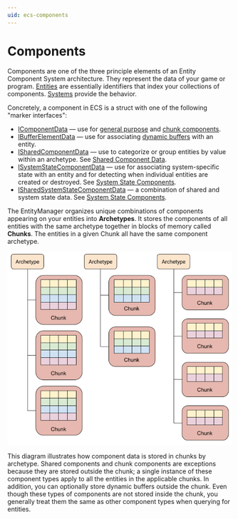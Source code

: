 ```yaml
---
uid: ecs-components
---
```

# Components

Components are one of the three principle elements of an Entity Component System architecture. They represent the data of your game or program. [Entities](ecs_entities.md) are essentially identifiers that index your collections of components. [Systems](ecs_systems.md) provide the behavior. 

Concretely, a component in ECS is a struct with one of the following "marker interfaces":

* [IComponentData](xref:Unity.entities.IComponentData) — use for [general purpose](xref:ecs-component-data) and [chunk components](xref:ecs-chunk-component-data).
* [IBufferElementData](xref:IBufferelementData) — use for associating  [dynamic buffers](xref:ecs-dynamic-buffers) with an entity.
* [ISharedComponentData](xref:Unity.entities.ISharedComponentData) — use to categorize or group entities by value within an archetype. See [Shared Component Data](xref:ecs-shared-component-data).
* [ISystemStateComponentData](xref:Unity.entities.ISystemStateComponentData) — use for associating system-specific state with an entity and for detecting when individual entities are created or destroyed. See [System State Components](xref:ecs-system-state-component-data).
* [ISharedSystemStateComponentData](xref:Unity.entities.ISharedSystemStateComponentData) — a combination of shared and system state data. See [System State Components](xref:ecs-system-state-component-data).

The EntityManager organizes unique combinations of components appearing on your entities into **Archetypes**. It stores the components of all entities with the same archetype together in blocks of memory called **Chunks**. The entities in a given Chunk all have the same component archetype.

![](images/ArchetypeChunkDiagram.png)

This diagram illustrates how component data is stored in chunks by archetype. Shared components and chunk components are exceptions because they are stored outside the chunk; a single instance of these component types apply to all the entities in the applicable chunks. In addition, you can optionally store dynamic buffers outside the chunk. Even though these types of components are not stored inside the chunk, you generally treat them the same as other component types when querying for entities.

